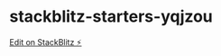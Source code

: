 # stackblitz-starters-yqjzou

[Edit on StackBlitz ⚡️](https://stackblitz.com/edit/stackblitz-starters-yqjzou)